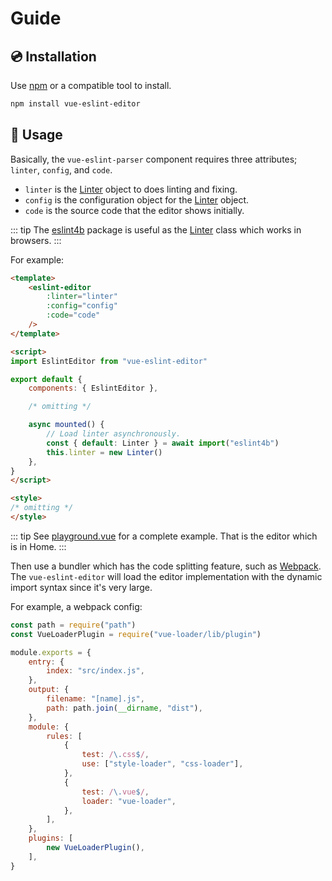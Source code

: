 # Guide

## 💿 Installation

Use [npm] or a compatible tool to install.

```bash
npm install vue-eslint-editor
```

## 📖 Usage

Basically, the `vue-eslint-parser` component requires three attributes; `linter`, `config`, and `code`.

- `linter` is the [Linter] object to does linting and fixing.
- `config` is the configuration object for the [Linter] object.
- `code` is the source code that the editor shows initially.

::: tip
The [eslint4b] package is useful as the [Linter] class which works in browsers.
:::

For example:

```html
<template>
    <eslint-editor
        :linter="linter"
        :config="config"
        :code="code"
    />
</template>

<script>
import EslintEditor from "vue-eslint-editor"

export default {
    components: { EslintEditor },

    /* omitting */

    async mounted() {
        // Load linter asynchronously.
        const { default: Linter } = await import("eslint4b")
        this.linter = new Linter()
    },
}
</script>

<style>
/* omitting */
</style>
```

::: tip
See [playground.vue](https://github.com/mysticatea/vue-eslint-editor/blob/master/docs/.vuepress/components/eslint-playground.vue) for a complete example.
That is the editor which is in <a :href="$withBase('/')">Home</a>.
:::

Then use a bundler which has the code splitting feature, such as [Webpack].
The `vue-eslint-editor` will load the editor implementation with the dynamic import syntax since it's very large.

For example, a webpack config:

```js
const path = require("path")
const VueLoaderPlugin = require("vue-loader/lib/plugin")

module.exports = {
    entry: {
        index: "src/index.js",
    },
    output: {
        filename: "[name].js",
        path: path.join(__dirname, "dist"),
    },
    module: {
        rules: [
            {
                test: /\.css$/,
                use: ["style-loader", "css-loader"],
            },
            {
                test: /\.vue$/,
                loader: "vue-loader",
            },
        ],
    },
    plugins: [
        new VueLoaderPlugin(),
    ],
}
```

[Linter]: https://eslint.org/docs/developer-guide/nodejs-api#linter
[MonacoEditor]: https://microsoft.github.io/monaco-editor/
[Webpack]: https://webpack.js.org/
[eslint4b]: https://www.npmjs.com/package/eslint4b
[npm]: https://www.npmjs.com/
